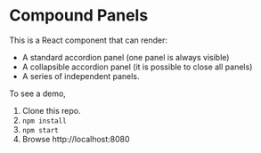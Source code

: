 Compound Panels
===============

This is a React component that can render:
  * A standard accordion panel (one panel is always visible)
  * A collapsible accordion panel (it is possible to close all panels)
  * A series of independent panels.

To see a demo,
  1. Clone this repo.
  2. `npm install`
  3. `npm start`
  4. Browse http://localhost:8080
